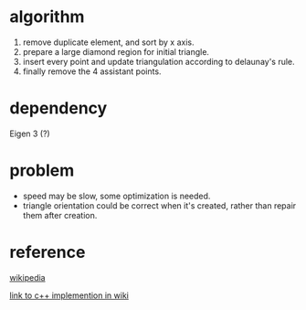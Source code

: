# algorithm

1. remove duplicate element, and sort by x axis.
2. prepare a large diamond region for initial triangle.
3. insert every point and update triangulation according to delaunay's rule.
4. finally remove the 4 assistant points.

# dependency

Eigen 3 (?)

# problem

* speed may be slow, some optimization is needed.
* triangle orientation could be correct when it's created, rather than repair them after creation.

# reference
[wikipedia](https://en.m.wikipedia.org/wiki/Bowyer-Watson_algorithm)

[link to c++ implemention in wiki](https://github.com/Bl4ckb0ne/delaunay-triangulation)